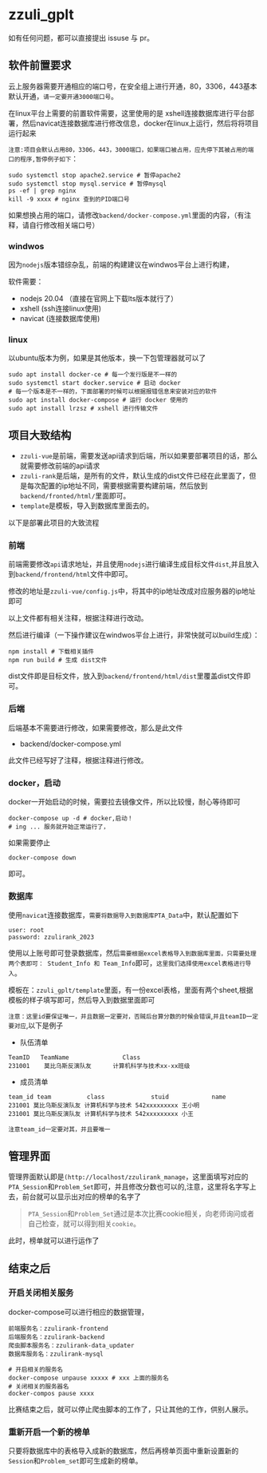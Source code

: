 # zzuli_gplt

如有任何问题，都可以直接提出 issuse 与 pr。

## 软件前置要求

云上服务器需要开通相应的端口号，在安全组上进行开通，80，3306，443基本默认开通，`请一定要开通3000端口号`。

在linux平台上需要的前置软件需要，这里使用的是 xshell连接数据库进行平台部署，然后navicat连接数据库进行修改信息，docker在linux上运行，然后将将项目运行起来

`注意:项目会默认占用80，3306，443，3000端口，如果端口被占用，应先停下其被占用的端口的程序,暂停例子如下`：

```shell
sudo systemctl stop apache2.service # 暂停apache2
sudo systemctl stop mysql.service # 暂停mysql
ps -ef | grep nginx
kill -9 xxxx # nginx 查到的PID端口号
```

如果想换占用的端口，请修改`backend/docker-compose.yml`里面的内容，（有注释，请自行修改相关端口号）

### windwos

因为`nodejs`版本错综杂乱，前端的构建建议在windwos平台上进行构建，

软件需要：

- nodejs 20.04 （直接在官网上下载lts版本就行了）
- xshell (ssh连接linux使用)
- navicat (连接数据库使用)

### linux

以ubuntu版本为例，如果是其他版本，换一下包管理器就可以了

```shell
sudo apt install docker-ce # 每一个发行版是不一样的
sudo systemctl start docker.service # 启动 docker
# 每一个版本是不一样的，下面部署的时候可以根据报错信息来安装对应的软件
sudo apt install docker-compose # 运行 docker 使用的
sudo apt install lrzsz # xshell 进行传输文件
```

## 项目大致结构

- `zzuli-vue`是前端，需要发送api请求到后端，所以如果要部署项目的话，那么就需要修改前端的api请求
- `zzuli-rank`是后端，是所有的文件，默认生成的dist文件已经在此里面了，但是每次配置的ip地址不同，需要根据需要构建前端，然后放到`backend/fronted/html/`里面即可。
- `template`是模板，导入到数据库里面去的。

以下是部署此项目的大致流程

### 前端

前端需要修改`api`请求地址，并且使用`nodejs`进行编译生成目标文件`dist`,并且放入到`backend/frontend/html`文件中即可。

修改的地址是`zzuli-vue/config.js`中，将其中的ip地址改成对应服务器的ip地址即可

以上文件都有相关注释，根据注释进行改动。

然后进行编译（一下操作建议在windwos平台上进行，非常快就可以build生成）：

```shell
npm install # 下载相关插件
npm run build # 生成 dist文件
```

dist文件即是目标文件，放入到`backend/frontend/html/dist`里覆盖dist文件即可。

### 后端

后端基本不需要进行修改，如果需要修改，那么是此文件

- backend/docker-compose.yml

此文件已经写好了注释，根据注释进行修改。

### docker，启动

docker一开始启动的时候，需要拉去镜像文件，所以比较慢，耐心等待即可

```shell
docker-compose up -d # docker,启动！
# ing ... 服务就开始正常运行了，
```

如果需要停止

```shell
docker-compose down
```

即可。

### 数据库

使用`navicat`连接数据库，`需要将数据导入到数据库PTA_Data`中，默认配置如下

```text
user: root
password: zzulirank_2023
```

使用以上账号即可登录数据库，然后`需要根据excel表格导入到数据库里面，只需要处理两个表即可： Student_Info 和 Team_Info`即可，`这里我们选择使用excel表格进行导入`。

模板在：`zzuli_gplt/template`里面，有一份excel表格，里面有两个sheet,根据模板的样子填写即可，然后导入到数据里面即可

`注意：这里id要保证唯一，并且数据一定要对，否贼后台算分数的时候会错误`,`并且teamID一定要对应`,以下是例子

- 队伍清单

```text
TeamID   TeamName               Class
231001    莫比乌斯反演队友      计算机科学与技术xx-xx班级
```

- 成员清单

```text
team_id team          class             stuid            name
231001 莫比乌斯反演队友 计算机科学与技术 542xxxxxxxxx 王小明
231001 莫比乌斯反演队友 计算机科学与技术 542xxxxxxxxx 小王
```

`注意team_id一定要对其，并且要唯一`

## 管理界面

管理界面默认即是`(http://localhost/zzulirank_manage`，这里面填写对应的`PTA_Session`和`Problem_Set`即可，并且修改分数也可以的,注意，这里将名字写上去，前台就可以显示出对应的榜单的名字了

>`PTA_Session`和`Problem_Set`通过是本次比赛cookie相关，向老师询问或者自己检查，就可以得到相关`cookie`。

此时，榜单就可以进行运作了

## 结束之后

### 开启关闭相关服务

docker-compose可以进行相应的数据管理，

```text
前端服务名：zzulirank-frontend
后端服务名：zzulirank-backend
爬虫脚本服务名：zzulirank-data_updater
数据库服务名：zzulirank-mysql
```

```shell
# 开启相关的服务名
docker-compose unpause xxxxx # xxx 上面的服务名
# 关闭相关的服务器名
docker-compos pause xxxx
```

比赛结束之后，就可以停止爬虫脚本的工作了，只让其他的工作，供别人展示。

### 重新开启一个新的榜单

只要将数据库中的表格导入成新的数据库，然后再榜单页面中重新设置新的`Session`和`Problem_set`即可生成新的榜单。
